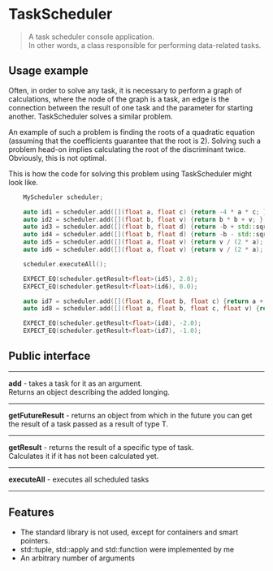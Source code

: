 # TaskScheduler

> A task scheduler console application. \
> In other words, a class responsible for performing data-related tasks.

## Usage example

Often, in order to solve any task, it is necessary to perform a graph of calculations, where the node of the graph is a task, an edge is the connection between the result of one task and the parameter for starting another.
TaskScheduler solves a similar problem.

An example of such a problem is finding the roots of a quadratic equation (assuming that the coefficients guarantee that the root is 2). 
Solving such a problem head-on implies calculating the root of the discriminant twice. Obviously, this is not optimal.

This is how the code for solving this problem using TaskScheduler might look like.

```cpp
    MyScheduler scheduler;

    auto id1 = scheduler.add([](float a, float c) {return -4 * a * c; }, 1.0, 0.0);
    auto id2 = scheduler.add([](float b, float v) {return b * b + v; }, -2.0, scheduler.getFutureResult<float>(id1));
    auto id3 = scheduler.add([](float b, float d) {return -b + std::sqrt(d); }, -2.0, scheduler.getFutureResult<float>(id2));
    auto id4 = scheduler.add([](float b, float d) {return -b - std::sqrt(d); }, -2.0, scheduler.getFutureResult<float>(id2));
    auto id5 = scheduler.add([](float a, float v) {return v / (2 * a); }, 1.0, scheduler.getFutureResult<float>(id3));
    auto id6 = scheduler.add([](float a, float v) {return v / (2 * a); }, 1.0, scheduler.getFutureResult<float>(id4));

    scheduler.executeAll();

    EXPECT_EQ(scheduler.getResult<float>(id5), 2.0);
    EXPECT_EQ(scheduler.getResult<float>(id6), 0.0);

    auto id7 = scheduler.add([](float a, float b, float c) {return a + b + c; }, 1.0, -2.0, 0.0);
    auto id8 = scheduler.add([](float a, float b, float c, float v) {return a + b + c + v; }, 1.0, -2.0, 0.0, scheduler.getFutureResult<float>(id7));

    EXPECT_EQ(scheduler.getResult<float>(id8), -2.0);
    EXPECT_EQ(scheduler.getResult<float>(id7), -1.0);
```

## Public interface

--------------------------------------------------
**add** - takes a task for it as an argument. \
Returns an object describing the added longing.

--------------------------------------------------
**getFutureResult** - returns an object from which in the future you can get the result of a task passed as a result of type T.

--------------------------------------------------
**getResult** - returns the result of a specific type of task. \
Calculates it if it has not been calculated yet. 

--------------------------------------------------
**executeAll** - executes all scheduled tasks

--------------------------------------------------

## Features

- The standard library is not used, except for containers and smart pointers.
- std::tuple, std::apply and std::function were implemented by me
- An arbitrary number of arguments